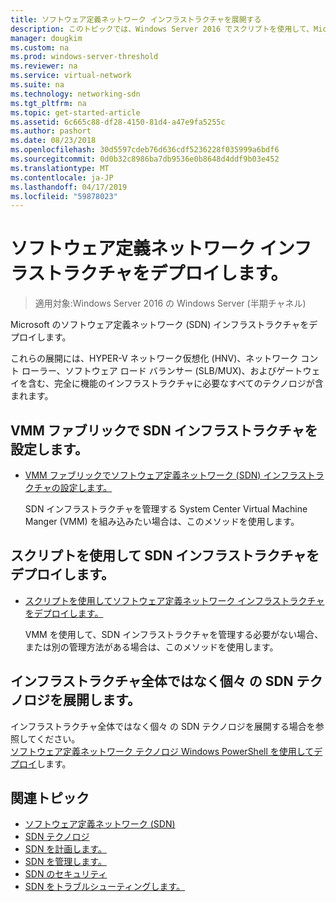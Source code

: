```yaml
---
title: ソフトウェア定義ネットワーク インフラストラクチャを展開する
description: このトピックでは、Windows Server 2016 でスクリプトを使用して、Microsoft ソフトウェア定義ネットワーク (SDN) インフラストラクチャをデプロイする方法のトピックへのリンクを提供します。
manager: dougkim
ms.custom: na
ms.prod: windows-server-threshold
ms.reviewer: na
ms.service: virtual-network
ms.suite: na
ms.technology: networking-sdn
ms.tgt_pltfrm: na
ms.topic: get-started-article
ms.assetid: 6c665c88-df28-4150-81d4-a47e9fa5255c
ms.author: pashort
ms.date: 08/23/2018
ms.openlocfilehash: 30d5597cdeb76d636cdf5236228f035999a6bdf6
ms.sourcegitcommit: 0d0b32c8986ba7db9536e0b8648d4ddf9b03e452
ms.translationtype: MT
ms.contentlocale: ja-JP
ms.lasthandoff: 04/17/2019
ms.locfileid: "59878023"
---
```

# <a name="deploy-a-software-defined-network-infrastructure"></a>ソフトウェア定義ネットワーク インフラストラクチャをデプロイします。

>適用対象:Windows Server 2016 の Windows Server (半期チャネル)

Microsoft のソフトウェア定義ネットワーク (SDN) インフラストラクチャをデプロイします。   
  
これらの展開には、HYPER-V ネットワーク仮想化 (HNV)、ネットワーク コント ローラー、ソフトウェア ロード バランサー (SLB/MUX)、およびゲートウェイを含む、完全に機能のインフラストラクチャに必要なすべてのテクノロジが含まれます。  
  
## <a name="set-up-sdn-infrastructure-in-the-vmm-fabric"></a>VMM ファブリックで SDN インフラストラクチャを設定します。



  
-   [VMM ファブリックでソフトウェア定義ネットワーク (SDN) インフラストラクチャの設定します。](https://docs.microsoft.com/system-center/vmm/deploy-sdn)  
  
    SDN インフラストラクチャを管理する System Center Virtual Machine Manger (VMM) を組み込みたい場合は、このメソッドを使用します。  
 
## <a name="deploy-sdn-infrastructure-using-scripts"></a>スクリプトを使用して SDN インフラストラクチャをデプロイします。
 
-   [スクリプトを使用してソフトウェア定義ネットワーク インフラストラクチャをデプロイします。](../../sdn/deploy/Deploy-a-Software-Defined-Network-infrastructure-using-scripts.md)  
  
    VMM を使用して、SDN インフラストラクチャを管理する必要がない場合、または別の管理方法がある場合は、このメソッドを使用します。  


## <a name="deploy-individual-sdn-technologies-instead-of-an-entire-infrastructure"></a>インフラストラクチャ全体ではなく個々 の SDN テクノロジを展開します。  
 インフラストラクチャ全体ではなく個々 の SDN テクノロジを展開する場合を参照してください。  
[ソフトウェア定義ネットワーク テクノロジ Windows PowerShell を使用してデプロイ](Deploy-Software-Defined-Network-Technologies-using-Windows-PowerShell.md)します。    
  




  


## <a name="related-topics"></a>関連トピック
- [ソフトウェア定義ネットワーク (SDN)](../Software-Defined-Networking--SDN-.md)  
- [SDN テクノロジ](../technologies/Software-Defined-Networking-Technologies.md)  
- [SDN を計画します。](../plan/plan-a-software-defined-network-infrastructure.md)  
- [SDN を管理します。](../manage/manage-sdn.md)
- [SDN のセキュリティ](../security/sdn-security-top.md)
- [SDN をトラブルシューティングします。](../troubleshoot/Troubleshoot-Software-Defined-Networking.md)